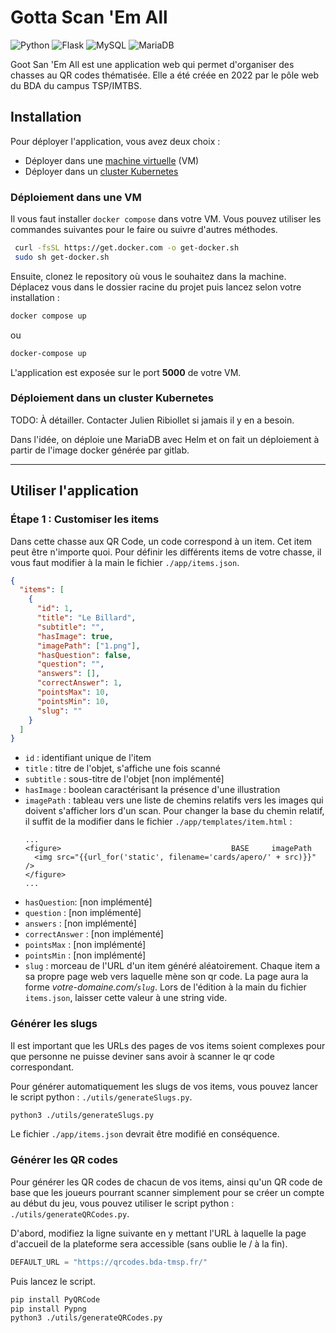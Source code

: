 # Gotta Scan 'Em All

<span>
<img alt="Python" src="https://img.shields.io/badge/Python-3776AB?style=for-the-badge&logo=python&logoColor=white">
</span>
<span>
<img alt="Flask" src="https://img.shields.io/badge/Flask-000000?style=for-the-badge&logo=flask&logoColor=white">
</span>
<span>
<img alt="MySQL" src="https://img.shields.io/badge/MySQL-00000F?style=for-the-badge&logo=mysql&logoColor=white">
</span>
<span>
<img alt="MariaDB" src="https://img.shields.io/badge/MariaDB-003545?style=for-the-badge&logo=mariadb&logoColor=white">
</span>
 
Goot San 'Em All est une application web qui permet d'organiser des chasses au QR codes thématisée. Elle a été créée en 2022 par le pôle web du BDA du campus TSP/IMTBS.

## Installation

Pour déployer l'application, vous avez deux choix :

- Déployer dans une [machine virtuelle](#déploiement-dans-une-vm) (VM)
- Déployer dans un [cluster Kubernetes](#déploiement-dans-un-cluster-kubernetes)

### Déploiement dans une VM

Il vous faut installer `docker compose` dans votre VM. Vous pouvez utiliser les commandes suivantes pour le faire ou suivre d'autres méthodes.

```bash
 curl -fsSL https://get.docker.com -o get-docker.sh
 sudo sh get-docker.sh
```

Ensuite, clonez le repository où vous le souhaitez dans la machine. Déplacez vous dans le dossier racine du projet puis lancez selon votre installation :

```bash
docker compose up
```

ou

```bash
docker-compose up
```

L'application est exposée sur le port **5000** de votre VM.

### Déploiement dans un cluster Kubernetes

TODO: À détailler. Contacter Julien Ribiollet si jamais il y en a besoin.

Dans l'idée, on déploie une MariaDB avec Helm et on fait un déploiement à partir de l'image docker générée par gitlab.

---

## Utiliser l'application

### Étape 1 : Customiser les items

Dans cette chasse aux QR Code, un code correspond à un item. Cet item peut être n'importe quoi. Pour définir les différents items de votre chasse, il vous faut modifier à la main le fichier `./app/items.json`.

```json
{
  "items": [
    {
      "id": 1,
      "title": "Le Billard",
      "subtitle": "",
      "hasImage": true,
      "imagePath": ["1.png"],
      "hasQuestion": false,
      "question": "",
      "answers": [],
      "correctAnswer": 1,
      "pointsMax": 10,
      "pointsMin": 10,
      "slug": ""
    }
  ]
}
```

- `id` : identifiant unique de l'item
- `title` : titre de l'objet, s'affiche une fois scanné
- `subtitle` : sous-titre de l'objet [non implémenté]
- `hasImage` : boolean caractérisant la présence d'une illustration
- `imagePath` : tableau vers une liste de chemins relatifs vers les images qui doivent s'afficher lors d'un scan. Pour changer la base du chemin relatif, il suffit de la modifier dans le fichier `./app/templates/item.html` :
  ```jinja
  ...
  <figure>                                      BASE     imagePath
    <img src="{{url_for('static', filename='cards/apero/' + src)}}" />
  </figure>
  ...
  ```
- `hasQuestion`: [non implémenté]
- `question` : [non implémenté]
- `answers` : [non implémenté]
- `correctAnswer` : [non implémenté]
- `pointsMax` : [non implémenté]
- `pointsMin` : [non implémenté]
- `slug` : morceau de l'URL d'un item généré aléatoirement. Chaque item a sa propre page web vers laquelle mène son qr code. La page aura la forme _votre-domaine.com/`slug`_. Lors de l'édition à la main du fichier `items.json`, laisser cette valeur à une string vide.

### Générer les slugs

Il est important que les URLs des pages de vos items soient complexes pour que personne ne puisse deviner sans avoir à scanner le qr code correspondant.

Pour générer automatiquement les slugs de vos items, vous pouvez lancer le script python : `./utils/generateSlugs.py`.

```bash
python3 ./utils/generateSlugs.py
```

Le fichier `./app/items.json` devrait être modifié en conséquence.

### Générer les QR codes

Pour générer les QR codes de chacun de vos items, ainsi qu'un QR code de base que les joueurs pourrant scanner simplement pour se créer un compte au début du jeu, vous pouvez utiliser le script python : `./utils/generateQRCodes.py`.

D'abord, modifiez la ligne suivante en y mettant l'URL à laquelle la page d'accueil de la plateforme sera accessible (sans oublie le / à la fin).

```python
DEFAULT_URL = "https://qrcodes.bda-tmsp.fr/"
```

Puis lancez le script.

```bash
pip install PyQRCode
pip install Pypng
python3 ./utils/generateQRCodes.py
```
